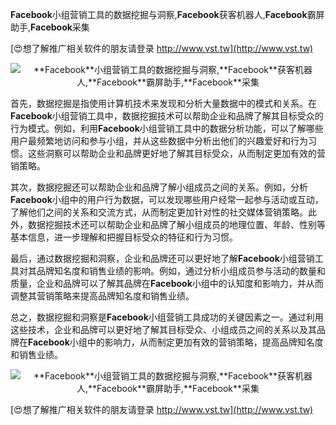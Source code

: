 **Facebook**小组营销工具的数据挖掘与洞察,**Facebook**获客机器人,**Facebook**霸屏助手,**Facebook**采集

[😍想了解推广相关软件的朋友请登录 http://www.vst.tw](http://www.vst.tw)

 <center><img src="https://vst.tw/MP4/tuiguang/png/3.png" alt="**Facebook**小组营销工具的数据挖掘与洞察,**Facebook**获客机器人,**Facebook**霸屏助手,**Facebook**采集"></center>

首先，数据挖掘是指使用计算机技术来发现和分析大量数据中的模式和关系。在**Facebook**小组营销工具中，数据挖掘技术可以帮助企业和品牌了解其目标受众的行为模式。例如，利用**Facebook**小组营销工具中的数据分析功能，可以了解哪些用户最频繁地访问和参与小组，并从这些数据中分析出他们的兴趣爱好和行为习惯。这些洞察可以帮助企业和品牌更好地了解其目标受众，从而制定更加有效的营销策略。

其次，数据挖掘还可以帮助企业和品牌了解小组成员之间的关系。例如，分析**Facebook**小组中的用户行为数据，可以发现哪些用户经常一起参与活动或互动，了解他们之间的关系和交流方式，从而制定更加针对性的社交媒体营销策略。此外，数据挖掘技术还可以帮助企业和品牌了解小组成员的地理位置、年龄、性别等基本信息，进一步理解和把握目标受众的特征和行为习惯。

最后，通过数据挖掘和洞察，企业和品牌还可以更好地了解**Facebook**小组营销工具对其品牌知名度和销售业绩的影响。例如，通过分析小组成员参与活动的数量和质量，企业和品牌可以了解其品牌在**Facebook**小组中的认知度和影响力，并从而调整其营销策略来提高品牌知名度和销售业绩。

总之，数据挖掘和洞察是**Facebook**小组营销工具成功的关键因素之一。通过利用这些技术，企业和品牌可以更好地了解其目标受众、小组成员之间的关系以及其品牌在**Facebook**小组中的影响力，从而制定更加有效的营销策略，提高品牌知名度和销售业绩。

 <center><img src="https://vst.tw/MP4/tuiguang/png/6.png" alt="**Facebook**小组营销工具的数据挖掘与洞察,**Facebook**获客机器人,**Facebook**霸屏助手,**Facebook**采集"></center>

[😍想了解推广相关软件的朋友请登录 http://www.vst.tw](http://www.vst.tw)



